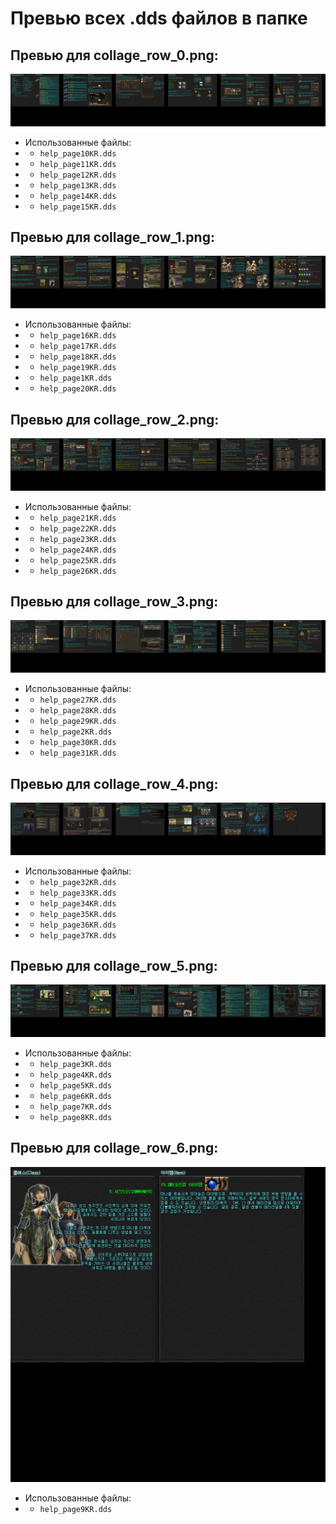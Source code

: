 # Превью всех .dds файлов в папке
## Превью для collage_row_0.png:
![collage_row_0.png](collage_row_0.png)
- Использованные файлы:
- - ``` help_page10KR.dds ```
- - ``` help_page11KR.dds ```
- - ``` help_page12KR.dds ```
- - ``` help_page13KR.dds ```
- - ``` help_page14KR.dds ```
- - ``` help_page15KR.dds ```
## Превью для collage_row_1.png:
![collage_row_1.png](collage_row_1.png)
- Использованные файлы:
- - ``` help_page16KR.dds ```
- - ``` help_page17KR.dds ```
- - ``` help_page18KR.dds ```
- - ``` help_page19KR.dds ```
- - ``` help_page1KR.dds ```
- - ``` help_page20KR.dds ```
## Превью для collage_row_2.png:
![collage_row_2.png](collage_row_2.png)
- Использованные файлы:
- - ``` help_page21KR.dds ```
- - ``` help_page22KR.dds ```
- - ``` help_page23KR.dds ```
- - ``` help_page24KR.dds ```
- - ``` help_page25KR.dds ```
- - ``` help_page26KR.dds ```
## Превью для collage_row_3.png:
![collage_row_3.png](collage_row_3.png)
- Использованные файлы:
- - ``` help_page27KR.dds ```
- - ``` help_page28KR.dds ```
- - ``` help_page29KR.dds ```
- - ``` help_page2KR.dds ```
- - ``` help_page30KR.dds ```
- - ``` help_page31KR.dds ```
## Превью для collage_row_4.png:
![collage_row_4.png](collage_row_4.png)
- Использованные файлы:
- - ``` help_page32KR.dds ```
- - ``` help_page33KR.dds ```
- - ``` help_page34KR.dds ```
- - ``` help_page35KR.dds ```
- - ``` help_page36KR.dds ```
- - ``` help_page37KR.dds ```
## Превью для collage_row_5.png:
![collage_row_5.png](collage_row_5.png)
- Использованные файлы:
- - ``` help_page3KR.dds ```
- - ``` help_page4KR.dds ```
- - ``` help_page5KR.dds ```
- - ``` help_page6KR.dds ```
- - ``` help_page7KR.dds ```
- - ``` help_page8KR.dds ```
## Превью для collage_row_6.png:
![collage_row_6.png](collage_row_6.png)
- Использованные файлы:
- - ``` help_page9KR.dds ```
